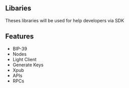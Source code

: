 ## Libaries

Theses libraries will be used for help developers via SDK

## Features

- BIP-39
- Nodes
- Light Client
- Generate Keys
- Xpub
- APIs
- RPCs
